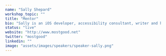```yaml
---
name: "Sally Shepard"
workshop_topic: ""
title: "Mentor"
bio: "Sally is an iOS developer, accessibility consultant, writer and hardware hacker who has worked on a wide variety of award winning apps. She is currently a Technology Manager at Hotels.com, where she leads the iOS team. She is also currently studying an MSc Internet of Things where she is trying to bring Swift on to more hardware platforms."
status: "live"
website: "http://www.mostgood.net"
twitter: "mostgood"
linkedin: ""
image: "assets/images/speakers/speaker-sally.png"
---
```

